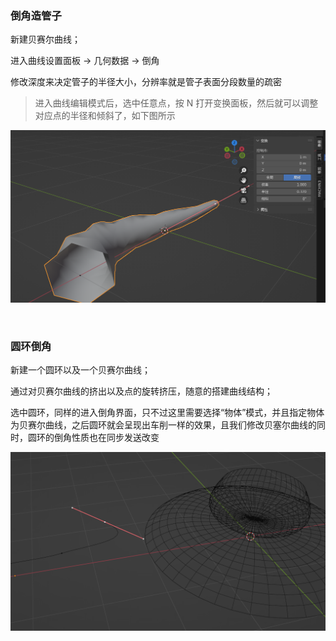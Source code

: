 ### 倒角造管子

新建贝赛尔曲线；

进入曲线设置面板 -> 几何数据 -> 倒角

修改深度来决定管子的半径大小，分辨率就是管子表面分段数量的疏密

> 进入曲线编辑模式后，选中任意点，按 N 打开变换面板，然后就可以调整对应点的半径和倾斜了，如下图所示

![](../../imgs/Blender/sculpting/mod-baz/mb1.png)

<br>

### 圆环倒角

新建一个圆环以及一个贝赛尔曲线；

通过对贝赛尔曲线的挤出以及点的旋转挤压，随意的搭建曲线结构；

选中圆环，同样的进入倒角界面，只不过这里需要选择“物体”模式，并且指定物体为贝赛尔曲线，之后圆环就会呈现出车削一样的效果，且我们修改贝塞尔曲线的同时，圆环的倒角性质也在同步发送改变

![](../../imgs/Blender/sculpting/mod-baz/mb2.png)

<br>
